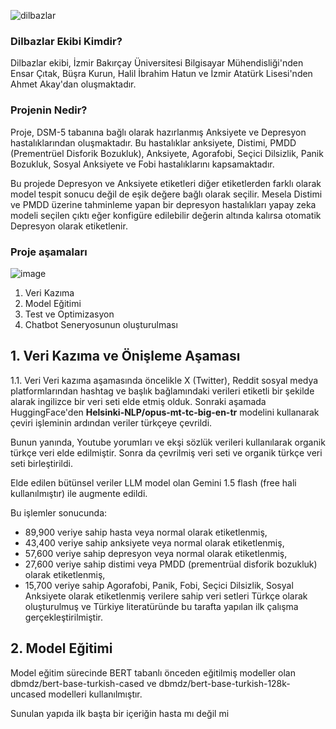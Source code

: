 ![dilbazlar](https://github.com/user-attachments/assets/5d43fb9f-b59c-4222-ae53-57b89c96ab86)


### Dilbazlar Ekibi Kimdir?
Dilbazlar ekibi, İzmir Bakırçay Üniversitesi Bilgisayar Mühendisliği'nden Ensar Çıtak, Büşra Kurun, Halil İbrahim Hatun ve İzmir Atatürk Lisesi'nden Ahmet Akay'dan oluşmaktadır. 

### Projenin Nedir?
Proje, DSM-5 tabanına bağlı olarak hazırlanmış Anksiyete ve Depresyon hastalıklarından oluşmaktadır. Bu hastalıklar anksiyete, Distimi, PMDD (Prementrüel Disforik Bozukluk), Anksiyete, Agorafobi, Seçici Dilsizlik, 
Panik Bozukluk, Sosyal Anksiyete ve Fobi hastalıklarını kapsamaktadır. 

Bu projede Depresyon ve Anksiyete etiketleri diğer etiketlerden farklı olarak model tespit sonucu değil de eşik değere bağlı olarak seçilir. Mesela Distimi ve PMDD üzerine tahminleme yapan bir depresyon hastalıkları yapay zeka modeli seçilen çıktı eğer konfigüre edilebilir değerin altında kalırsa otomatik Depresyon olarak etiketlenir. 

### Proje aşamaları
![image](https://github.com/user-attachments/assets/164d3075-e0c6-4ec5-96c3-d5ab0d7976aa)

1. Veri Kazıma
2. Model Eğitimi
3. Test ve Optimizasyon
4. Chatbot Seneryosunun oluşturulması


## 1. Veri Kazıma ve Önişleme Aşaması

1.1. Veri 
Veri kazıma aşamasında öncelikle X (Twitter), Reddit sosyal medya platformlarından hashtag ve başlık bağlamındaki verileri etiketli bir şekilde alarak ingilizce bir veri seti elde etmiş olduk. 
Sonraki aşamada HuggingFace'den **Helsinki-NLP/opus-mt-tc-big-en-tr** modelini kullanarak çeviri işleminin ardından veriler türkçeye çevrildi. 

Bunun  yanında, Youtube yorumları ve ekşi sözlük verileri kullanılarak organik türkçe veri elde edilmiştir. Sonra da çevrilmiş veri seti ve organik türkçe veri seti birleştirildi. 

Elde edilen bütünsel veriler LLM model olan Gemini 1.5 flash (free hali kullanılmıştır) ile augmente edildi. 

Bu işlemler sonucunda:
- 89,900 veriye sahip hasta veya normal olarak etiketlenmiş,
- 43,400 veriye sahip anksiyete veya normal olarak etiketlenmiş,
- 57,600 veriye sahip depresyon veya normal olarak etiketlenmiş,
- 27,600 veriye sahip distimi veya PMDD (prementrüal disforik bozukluk) olarak etiketlenmiş,
- 15,700 veriye sahip Agorafobi, Panik, Fobi, Seçici Dilsizlik, Sosyal Anksiyete olarak etiketlenmiş verilere sahip veri setleri Türkçe olarak oluşturulmuş ve Türkiye literatüründe bu tarafta yapılan ilk çalışma gerçekleştirilmiştir.

## 2. Model Eğitimi
Model eğitim sürecinde BERT tabanlı önceden eğitilmiş modeller olan dbmdz/bert-base-turkish-cased ve dbmdz/bert-base-turkish-128k-uncased modelleri kullanılmıştır. 

Sunulan yapıda ilk başta bir içeriğin hasta mı değil mi
